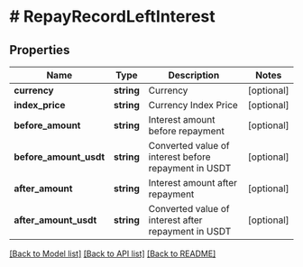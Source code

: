# # RepayRecordLeftInterest

## Properties

Name | Type | Description | Notes
------------ | ------------- | ------------- | -------------
**currency** | **string** | Currency | [optional] 
**index_price** | **string** | Currency Index Price | [optional] 
**before_amount** | **string** | Interest amount before repayment | [optional] 
**before_amount_usdt** | **string** | Converted value of interest before repayment in USDT | [optional] 
**after_amount** | **string** | Interest amount after repayment | [optional] 
**after_amount_usdt** | **string** | Converted value of interest after repayment in USDT | [optional] 

[[Back to Model list]](../../README.md#documentation-for-models) [[Back to API list]](../../README.md#documentation-for-api-endpoints) [[Back to README]](../../README.md)
